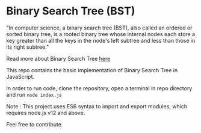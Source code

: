 
# Binary Search Tree (BST)

"In computer science, a binary search tree (BST), also called an ordered or sorted binary tree, is a rooted binary tree whose internal nodes each store a key greater than all the keys in the node's left subtree and less than those in its right subtree."

Read more about Binary Search Tree [here](https://en.wikipedia.org/wiki/Binary_search_tree)

This repo contains the basic implementation of Binary Search Tree in JavaScript.

In order to run code, clone the repository, open a terminal in repo directory and run `node index.js`

Note : This project uses ES6 syntax to import and export modules, which requires node.js v12 and above.

Feel free to contribute.
